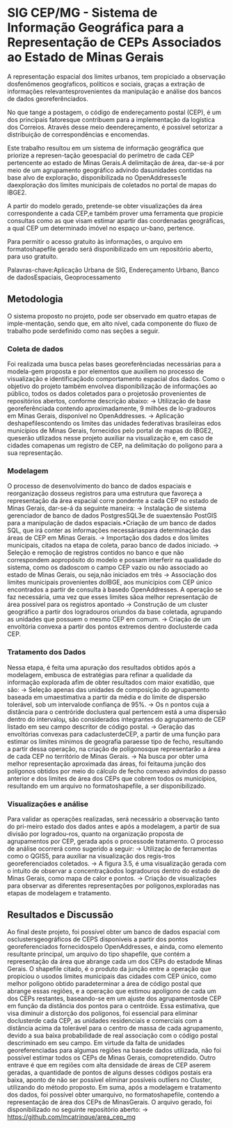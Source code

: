 # SIG CEP/MG - Sistema de Informação Geográfica para a Representação de CEPs Associados ao Estado de Minas Gerais

  A representação espacial dos limites urbanos, tem propiciado a observação dosfenômenos geogŕaficos, políticos e sociais, graças a extração de informações relevantesprovenientes da manipulação e análise dos bancos de dados georeferênciados. 

  No que tange a postagem, o código de endereçamento postal (CEP), é um dos principais fatoresque contribuem para a implementação da logística dos Correios. Através desse meio deendereçamento, é possivel setorizar a distribuição de correspondências e encomendas.

  Este trabalho resultou em um sistema de informação geográfica que priorize a represen-tação geoespacial do perímetro de cada CEP pertencente ao estado de Minas Gerais.A delimitação de área, dar-se-á por meio de um agrupamento geográfico advindo dasunidades contidas na base alvo de exploração, disponibilizada no OpenAddresses1e daexploração dos limites municipais de coletados no portal de mapas do IBGE2. 

  A partir do modelo gerado, pretende-se obter visualizações da área correspondente a cada CEP,e também prover uma ferramenta que propicie consultas como as que visam estimar apartir das coordenadas geográficas, a qual CEP um determinado imóvel no espaço ur-bano, pertence. 

  Para permitir o acesso gratuito às informações, o arquivo em formatoshapefile gerado será disponibilizado em um repositório aberto, para uso gratuito.
  
  Palavras-chave:Aplicação Urbana de SIG, Endereçamento Urbano, Banco de dadosEspaciais, Geoprocessamento
  
  ## Metodologia
  O sistema proposto no projeto, pode ser observado em quatro etapas de imple-mentação, sendo que, em alto nível, cada componente do fluxo de trabalho pode serdefinido como nas seções a seguir.
  
 ### Coleta de dados
  Foi realizada uma busca pelas bases georeferênciadas necessárias para a modela-gem proposta e por elementos que auxiliem no processo de visualização e identificaçãodo comportamento espacial dos dados. Como o objetivo do projeto também envolvea disponibilização de informações ao público, todos os dados coletados para o projetosão provenientes de repositórios abertos, conforme descrição abaixo:
 -> Utilização de base georeferênciada contendo aproximadamente, 9 milhões de lo-gradouros em Minas Gerais, disponível no OpenAddresses.
 -> Aplicação deshapefilescontendo os limites das unidades federativas brasileiras edos municípios de Minas Gerais, fornecidos pelo portal de mapas do IBGE2, queserão utlizados nesse projeto auxiliar na visualização e, em caso de cidades comapenas um registro de CEP, na delimitação do polígono para a sua representação.
 ### Modelagem
  O processo de desenvolvimento do banco de dados espaciais e reorganização dosseus registros para uma estrutura que favoreça a representação da área espacial corre pondente a cada CEP no estado de Minas Gerais, dar-se-á da seguinte maneira:
-> Instalação de sistema gerenciador de banco de dados PostgresSQL3e de suaextensão PostGIS para a manipulação de dados espaciais.•Criação de um banco de dados SQL, que irá conter as informações necessáriaspara determinação das áreas de CEP em Minas Gerais.
-> Importação dos dados e dos limites municipais, citados na etapa de coleta, parao banco de dados iniciado.
-> Seleção e remoção de registros contidos no banco e que não correspondem aopropósito do modelo e possam interferir na qualidade do sistema, como os dadoscom o campo CEP vazio ou não associado ao estado de Minas Gerais, ou seja,não iniciados em três
-> Associação dos limites municipais provenientes doIBGE, aos municipios com CEP único encontrados a partir de consulta à basedo OpenAddresses. A operação se faz necessária, uma vez que esses limites sãoa melhor representação de área possível para os registros apontado
-> Construção de um cluster geográfico a partir dos logradouros oriundos da base coletada, agrupando as unidades que possuem o mesmo CEP em comum.
-> Criação de um envoltória convexa a partir dos pontos extremos dentro doclusterde cada CEP. 
### Tratamento dos Dados
  Nessa etapa, é feita uma apuração dos resultados obtidos após a modelagem, embusca de estratégias para refinar a qualidade da informação explorada afim de obter resultados com maior exatidão, que são:
-> Seleção apenas das unidades de composição do agrupamento baseada em umaestimativa a partir da média e do limite de dispersão tolerável, sob um intervalode confiança de 95%.
-> Os n pontos cuja a distância para o centróride doclustera qual pertencem está a uma dispersão dentro do intervaloμ, são considerados integrantes do agrupamento de CEP listado em seu campo descritor de código postal.
-> Geração das envoltórias convexas para cadaclusterdeCEP, a partir de uma função para estimar os limites mínimos de geografia paraesse tipo de fecho, resultando a partir dessa operação, na criação de polígonosque representarão a área de cada CEP no território de Minas Gerais.
-> Na busca por obter uma melhor representação aproximada das áreas, foi feitauma junção dos polígonos obtidos por meio do cálculo de fecho convexo advindos do passo anterior e dos limites de área dos CEPs que cobrem todos os municípios, resultando em um arquivo no formatoshapefile, a ser disponibilizado.
### Visualizações e análise
  Para validar as operações realizadas, será necessário a observação tanto do pri-meiro estado dos dados antes e após a modelagem, a partir de sua divisão por logradou-ros, quanto na organização proposta de agrupamentos por CEP, gerada após o processode tratamento. O processo de análise ocorrerá como sugerido a seguir:
-> Utilização de ferramentas como o QGIS5, para auxiliar na visualização dos regis-tros georeferenciados coletados.
-> A figura 3.5, é uma visualização gerada com o intuito de observar a concentraçãodos logradouros dentro do estado de Minas Gerais, como mapa de calor e pontos.
-> Criação de visualizações para observar as diferentes representações por polígonos,exploradas nas etapas de modelagem e tratamento.

## Resultados e Discussão
  Ao final deste projeto, foi possível obter um banco de dados espacial com osclustersgeográficos de CEPS disponíveis a partir dos pontos georeferenciados fornecidospelo OpenAddresses, e ainda, como elemento resultante principal, um arquivo do tipo shapefile, que contém a representação da área que abrange cada um dos CEPs do estadode Minas Gerais.
  O shapefile citado, é o produto da junção entre a operação que propiciou o usodos limites municipais das cidades com CEP único, como melhor polígono obtido paradeterminar a área de código postal que abrange essas regiões, e a operação que estimou apolígono de cada um dos CEPs restantes, baseando-se em um ajuste dos agrupamentosde CEP em função da distância dos pontos para o centróide.
  Essa estimativa, que visa diminuir a distorção dos polígonos, foi essencial para eliminar doclusterde cada CEP, as unidades residenciais e comerciais com a distância acima da tolerável para o centro de massa de cada agrupamento, devido a sua baixa probabilidade de real associação com o código postal descriminado em seu campo.
  Em virtude da falta de unidades georeferenciadas para algumas regiões na basede dados utilizada, não foi possível estimar todos os CEPs de Minas Gerais, comopretendido. Outro entrave é que em regiões com alta densidade de áreas de CEP aserem geradas, a quantidade de pontos de alguns desses códigos postais era baixa, aponto de não ser possível eliminar possíveis outliers no Cluster, utilizando do método proposto.
  Em suma, após a modelagem e tratamento dos dados, foi possível obter umarquivo, no formatoshapefile, contendo a representação de área dos CEPs de MinasGerais. 
  O arquivo gerado, foi disponibilizado no seguinte repositório aberto:
 -> https://github.com/mcatrinque/area_cep_mg
